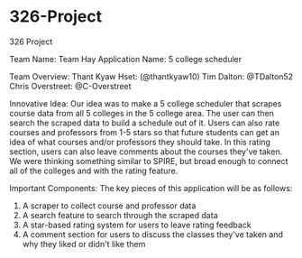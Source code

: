 # 326-Project
326 Project

Team Name: Team Hay
Application Name: 5 college scheduler

Team Overview:
Thant Kyaw Hset: (@thantkyaw10)
Tim Dalton: @TDalton52
Chris Overstreet: @C-Overstreet

Innovative Idea:
Our idea was to make a 5 college scheduler that scrapes course data from all 5 colleges in the 5 college area. The user can then search the scraped data to build a schedule out of it. Users can also rate courses and professors from 1-5 stars so that future students can get an idea of what courses and/or professors they should take. In this rating section, users can also leave comments about the courses they've taken. We were thinking something similar to SPIRE, but broad enough to connect all of the colleges and with the rating feature.

Important Components:
The key pieces of this application will be as follows:
1. A scraper to collect course and professor data
2. A search feature to search through the scraped data
3. A star-based rating system for users to leave rating feedback
4. A comment section for users to discuss the classes they've taken and why they liked or didn't like them

